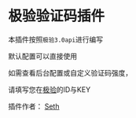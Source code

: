 # 极验验证码插件
本插件按照``极验3.0api``进行编写

默认配置可以直接使用

如需查看后台配置或自定义验证码强度，

请填写您在[极验](https://www.geetest.com)的ID与KEY



插件作者： [Seth](https://imseth.cn)